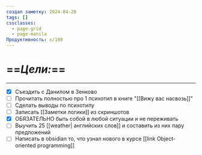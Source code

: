 ```yaml
---
создал заметку: 2024-04-20
tags: []
cssclasses:
  - page-grid
  - page-manila
Продуктивность: x/100
---
```

# ==***Цели:***==

---
 - [x] Съездить с Данилом в Зенково
- [ ] Прочитать полностью про 1 психотип в книге "[[Вижу вас насвозь]]"
- [ ] Сделать выводы по психотипу
- [ ] Записать [[Заметки логики]] из скриншотов
- [x] ОБЯЗАТЕЛЬНО быть собой в любой ситуации и не переживать 
- [ ] Выучить 25 [[weather| английских слов]] и составить из них пару предложений 
- [ ]  Написать в obsidian то, что узнал нового в курсе [[link Object-oriented programming]]